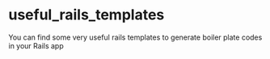# useful_rails_templates
You can find some very useful rails templates to generate boiler plate codes in your Rails app
